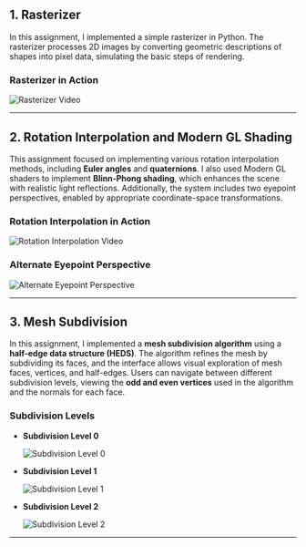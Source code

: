 ## 1. Rasterizer

In this assignment, I implemented a simple rasterizer in Python. The rasterizer processes 2D images by converting geometric descriptions of shapes into pixel data, simulating the basic steps of rendering.

### Rasterizer in Action

![Rasterizer Video](https://github.com/user-attachments/assets/4ac0f5a7-10ca-42e9-89e6-c96e32b68172)

---

## 2. Rotation Interpolation and Modern GL Shading

This assignment focused on implementing various rotation interpolation methods, including **Euler angles** and **quaternions**. I also used Modern GL shaders to implement **Blinn-Phong shading**, which enhances the scene with realistic light reflections. Additionally, the system includes two eyepoint perspectives, enabled by appropriate coordinate-space transformations.

### Rotation Interpolation in Action

![Rotation Interpolation Video](https://github.com/user-attachments/assets/27d09b66-09d4-43ec-b736-831c817f7333)

### Alternate Eyepoint Perspective

![Alternate Eyepoint Perspective](https://github.com/user-attachments/assets/40710b12-d98a-45ec-b1e2-5e651623d377)

---

## 3. Mesh Subdivision

In this assignment, I implemented a **mesh subdivision algorithm** using a **half-edge data structure (HEDS)**. The algorithm refines the mesh by subdividing its faces, and the interface allows visual exploration of mesh faces, vertices, and half-edges. Users can navigate between different subdivision levels, viewing the **odd and even vertices** used in the algorithm and the normals for each face.

### Subdivision Levels

- **Subdivision Level 0**

  ![Subdivision Level 0](https://github.com/user-attachments/assets/aa86cd6f-5b4f-4ac9-8467-efce701849fd)

- **Subdivision Level 1**

  ![Subdivision Level 1](https://github.com/user-attachments/assets/530a0283-99dd-46cb-95fa-d60d029c8bea)

- **Subdivision Level 2**

  ![Subdivision Level 2](https://github.com/user-attachments/assets/421566f1-e8e5-4de5-a439-02b32ec6bb1a)

---
